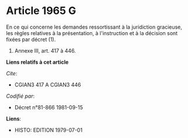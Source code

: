 # Article 1965 G

En ce qui concerne les demandes ressortissant à la juridiction gracieuse, les règles relatives à la présentation, à
l'instruction et à la décision sont fixées par décret (1).

1) Annexe III, art. 417 à 446.

**Liens relatifs à cet article**

_Cite_:

  - CGIAN3 417 A CGIAN3 446

_Codifié par_:

  - Décret n°81-866 1981-09-15

**Liens**:

  - HISTO: EDITION 1979-07-01
